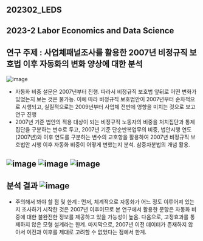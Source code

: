 ## 202302_LEDS  
2023-2 Labor Economics and Data Science
-------
연구 주제 : 사업체패널조사를 활용한 2007년 비정규직 보호법 이후 자동화의 변화 양상에 대한 분석
-------
![image](https://github.com/popper6508/202302_LEDS/assets/118153199/e7fee689-0405-4c72-9227-1972ee66a926)
- 자동화 비중 설문은 2007년부터 진행. 따라서 비정규직 보호법 앞뒤로 어떤 변화가 있었는지 보는 것은 불가능. 이에 따라 비정규직 보호법안이 2007년부터 순차적으로 시행되고, 실질적으로는 2009년부터 사업체 전반에 영향을 미치는 것으로 보고 연구 진행
- 2007년 기준 법안의 적용 대상이 되는 비정규직 노동자의 비중을 처치집단과 통제집단을 구분하는 변수로 두고, 2007년 기준 단순반복업무의 비중, 법안시행 연도(2007년)와 이후 연도를 구분하는 변수의 교호항을 활용하여 2007년 비정규직 보호법안 시행 이후 자동화 비중이 어떻게 변했는지 분석. 삼중차분법의 개념 활용.

![image](https://github.com/popper6508/202302_LEDS/assets/118153199/45c41df8-b4a8-4e6e-b18d-492f06b318be)
![image](https://github.com/popper6508/202302_LEDS/assets/118153199/3dca59e5-5589-4822-a550-907e94852853)
![image](https://github.com/popper6508/202302_LEDS/assets/118153199/04ae1bda-c328-415f-b124-8be8b26e9d38)
---
분석 결과
![image](https://github.com/popper6508/202302_LEDS/assets/118153199/a9f585df-4354-4bfb-b0bc-d73c34f7dc9c)
---
- 주의해서 봐야 할 점 및 한계 : 먼저, 체계적으로 자동화가 어느 정도 이루어져 있는지 조사하기 시작한 것은 2007년 이후이므로 본 연구에서 활용한 문항은 자동화 비중에 대한 불완전한 정보를 제공하고 있을 가능성이 높음. 다음으로, 고정효과를 통제하지 않은 모형 설계라는 한계. 마지막으로, 2007년 이전 데이터가 존재하지 않아서 이전과 이후를 제대로 고려할 수 없었다는 점에서 한계.
